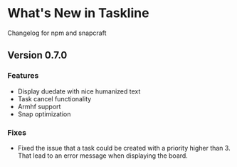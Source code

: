 # What's New in Taskline
Changelog for npm and snapcraft

## Version 0.7.0

### Features
- Display duedate with nice humanized text
- Task cancel functionality
- Armhf support
- Snap optimization

### Fixes
- Fixed the issue that a task could be created with a priority higher than 3. That lead to an error message when displaying the board.
